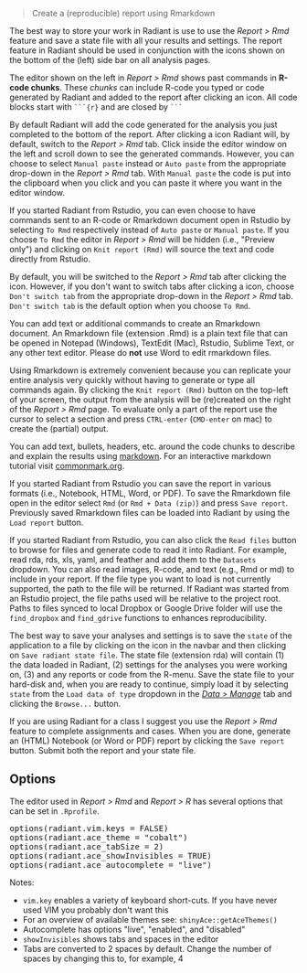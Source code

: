 > Create a (reproducible) report using Rmarkdown

The best way to store your work in Radiant is use to use the _Report > Rmd_ feature and save a state file with all your results and settings. The report feature in Radiant should be used in conjunction with the <i title='Report results' class='fa fa-edit'></i> icons shown on the bottom of the (left) side bar on all analysis pages.

The editor shown on the left in _Report > Rmd_ shows past commands in **R-code chunks**. These _chunks_ can include R-code you typed or code generated by Radiant and added to the report after clicking an <i title='Report results' class='fa fa-edit'></i> icon. All code blocks start with ```` ```{r} ```` and are closed by ```` ``` ````

By default Radiant will add the code generated for the analysis you just completed to the bottom of the report. After clicking a <i title='Report results' class='fa fa-edit'></i> icon Radiant will, by default, switch to the _Report > Rmd_ tab. Click inside the editor window on the left and scroll down to see the generated commands. However, you can choose to select `Manual paste` instead or `Auto paste` from the appropriate drop-down in the _Report > Rmd_ tab. With `Manual paste` the code is put into the clipboard when you click <i title='Report results' class='fa fa-edit'></i> and you can paste it where you want in the editor window.

If you started Radiant from Rstudio, you can even choose to have commands sent to an R-code or Rmarkdown document open in Rstudio by selecting `To Rmd` respectively instead of `Auto paste` or `Manual paste`. If you choose `To Rmd` the editor in _Report > Rmd_ will be hidden (i.e., "Preview only") and clicking on `Knit report (Rmd)` will source the text and code directly from Rstudio. 

By default, you will be switched to the _Report > Rmd_ tab after clicking the <i title='Report results' class='fa fa-edit'></i> icon. However, if you don't want to switch tabs after clicking  a <i title='Report results' class='fa fa-edit'></i> icon, choose `Don't switch tab` from the appropriate drop-down in the _Report > Rmd_ tab. `Don't switch tab` is the default option when you choose `To Rmd`.

You can add text or additional commands to create an Rmarkdown document. An Rmarkdown file (extension .Rmd) is a plain text file that can be opened in Notepad (Windows), TextEdit (Mac), Rstudio, Sublime Text, or any other text editor. Please do **not** use Word to edit rmarkdown files.

Using Rmarkdown is extremely convenient because you can replicate your entire analysis very quickly without having to generate or type all commands again. By clicking the `Knit report (Rmd)` button on the top-left of your screen, the output from the analysis will be (re)created on the right of the _Report > Rmd_ page. To evaluate only a part of the report use the cursor to select a section and press `CTRL-enter` (`CMD-enter` on mac) to create the (partial) output.

You can add text, bullets, headers, etc. around the code chunks to describe and explain the results using <a href="http://rmarkdown.rstudio.com/authoring_pandoc_markdown.html" target="_blank">markdown</a>. For an interactive markdown tutorial visit <a href="http://commonmark.org/help/" target="_blank">commonmark.org</a>.

If you started Radiant from Rstudio you can save the report in various formats (i.e., Notebook, HTML, Word, or PDF). To save the Rmarkdown file open in the editor select `Rmd` (or `Rmd + Data (zip)`) and press `Save report`. Previously saved Rmarkdown files can be loaded into Radiant by using the `Load report` button.

If you started Radiant from Rstudio, you can also click the `Read files` button to browse for files and generate code to read it into Radiant. For example, read rda, rds, xls, yaml, and feather and add them to the `Datasets` dropdown. You can also read images, R-code, and text (e.g., Rmd or md) to include in your report. If the file type you want to load is not currently supported, the path to the file will be returned. If Radiant was started from an Rstudio project, the file paths used will be relative to the project root. Paths to files synced to local Dropbox or Google Drive folder will use the `find_dropbox` and `find_gdrive` functions to enhances reproducibility.

The best way to save your analyses and settings is to save the `state` of the application to a file by clicking on the <i title='Save' class='fa fa-save'></i> icon in the navbar and then clicking on `Save radiant state file`. The state file (extension rda) will contain (1) the data loaded in Radiant, (2) settings for the analyses you were working on, (3) and any reports or code from the R-menu. Save the state file to your hard-disk and, when you are ready to continue, simply load it by selecting `state` from the `Load data of type` dropdown in the <a href="https://radiant-rstats.github.io/docs/data/manage.html" target="_blank">_Data > Manage_</a> tab and clicking the `Browse...` button.

If you are using Radiant for a class I suggest you use the _Report > Rmd_ feature to complete assignments and cases. When you are done, generate an (HTML) Notebook (or Word or PDF) report by clicking the `Save report` button. Submit both the report and your state file.

## Options

The editor used in _Report > Rmd_ and _Report > R_ has several options that can be set in `.Rprofile`.

<pre>
options(radiant.vim.keys = FALSE)
options(radiant.ace_theme = "cobalt")
options(radiant.ace_tabSize = 2)
options(radiant.ace_showInvisibles = TRUE)
options(radiant.ace_autocomplete = "live")
</pre>

Notes:

* `vim.key` enables a variety of keyboard short-cuts. If you have never used VIM you probably don't want this 
* For an overview of available themes see: `shinyAce::getAceThemes()`
* Autocomplete has options "live", "enabled", and "disabled" 
* `showInvisibles` shows tabs and spaces in the editor
* Tabs are converted to 2 spaces by default. Change the number of spaces by changing this to, for example, 4
